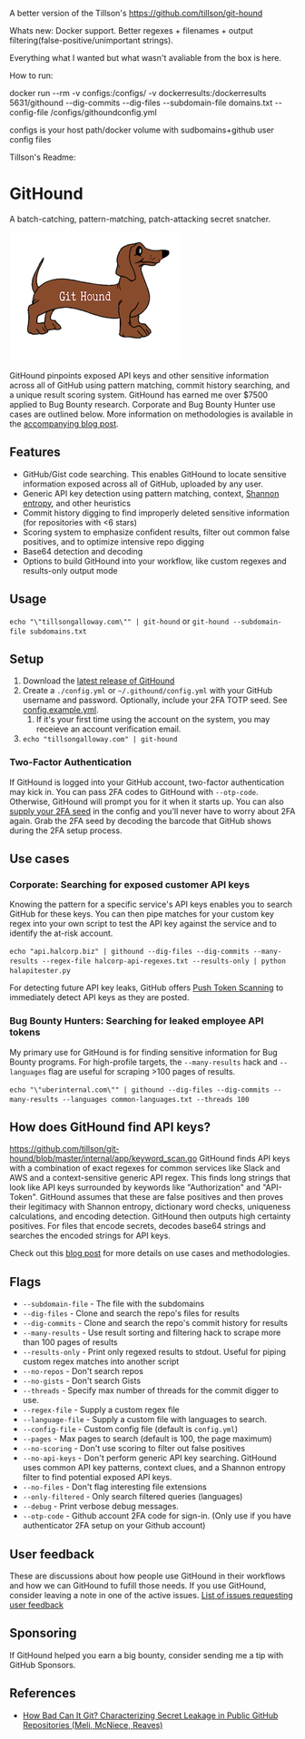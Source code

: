 A better version of the Tillson's https://github.com/tillson/git-hound

Whats new:
Docker support.
Better regexes + filenames + output filtering(false-positive/unimportant strings).

Everything what I wanted but what wasn't avaliable from the box is here.

How to run: 

docker run --rm -v configs:/configs/ -v dockerresults:/dockerresults 5631/githound --dig-commits --dig-files --subdomain-file domains.txt --config-file /configs/githoundconfig.yml

configs is your host path/docker volume with sudbomains+github user config files

Tillson's Readme:
# GitHound

A batch-catching, pattern-matching, patch-attacking secret snatcher.

![GitHound](assets/logo.png)

GitHound pinpoints exposed API keys and other sensitive information across all of GitHub using pattern matching, commit history searching, and a unique result scoring system. GitHound has earned me over $7500 applied to Bug Bounty research. Corporate and Bug Bounty Hunter use cases are outlined below.
More information on methodologies is available in the [accompanying blog post](https://tillsongalloway.com/finding-sensitive-information-on-github/).

## Features

* GitHub/Gist code searching. This enables GitHound to locate sensitive information exposed across all of GitHub, uploaded by any user.
* Generic API key detection using pattern matching, context, [Shannon entropy](<https://en.wikipedia.org/wiki/Entropy_(information_theory)>), and other heuristics
* Commit history digging to find improperly deleted sensitive information (for repositories with <6 stars)
* Scoring system to emphasize confident results, filter out common false positives, and to optimize intensive repo digging
* Base64 detection and decoding
* Options to build GitHound into your workflow, like custom regexes and results-only output mode

## Usage

`echo "\"tillsongalloway.com\"" | git-hound` or `git-hound --subdomain-file subdomains.txt`

## Setup

1. Download the [latest release of GitHound](https://github.com/tillson/git-hound/releases)
2. Create a `./config.yml` or `~/.githound/config.yml` with your GitHub username and password. Optionally, include your 2FA TOTP seed. See [config.example.yml](config.example.yml).
   1. If it's your first time using the account on the system, you may receieve an account verification email.
3. `echo "tillsongalloway.com" | git-hound`

### Two-Factor Authentication

If GitHound is logged into your GitHub account, two-factor authentication may kick in. You can pass 2FA codes to GitHound with `--otp-code`.
Otherwise, GitHound will prompt you for it when it starts up.
You can also [supply your 2FA seed](https://github.com/tillson/git-hound/pull/24) in the config and you'll never have to worry about 2FA again.
Grab the 2FA seed by decoding the barcode that GitHub shows during the 2FA setup process.

## Use cases

### Corporate: Searching for exposed customer API keys

Knowing the pattern for a specific service's API keys enables you to search GitHub for these keys. You can then pipe matches for your custom key regex into your own script to test the API key against the service and to identify the at-risk account.

`echo "api.halcorp.biz" | githound --dig-files --dig-commits --many-results --regex-file halcorp-api-regexes.txt --results-only | python halapitester.py`

For detecting future API key leaks, GitHub offers [Push Token Scanning](https://help.github.com/en/articles/about-token-scanning) to immediately detect API keys as they are posted.

### Bug Bounty Hunters: Searching for leaked employee API tokens

My primary use for GitHound is for finding sensitive information for Bug Bounty programs. For high-profile targets, the `--many-results`  hack and `--languages` flag are useful for scraping >100 pages of results.

`echo "\"uberinternal.com\"" | githound --dig-files --dig-commits --many-results --languages common-languages.txt --threads 100`

## How does GitHound find API keys?
https://github.com/tillson/git-hound/blob/master/internal/app/keyword_scan.go
GitHound finds API keys with a combination of exact regexes for common services like Slack and AWS and a context-sensitive generic API regex. This finds long strings that look like API keys surrounded by keywords like "Authorization" and "API-Token". GitHound assumes that these are false positives and then proves their legitimacy with Shannon entropy, dictionary word checks, uniqueness calculations, and encoding detection. GitHound then outputs high certainty positives.
For files that encode secrets, decodes base64 strings and searches the encoded strings for API keys.

Check out this [blog post](https://tillsongalloway.com/finding-sensitive-information-on-github/) for more details on use cases and methodologies.

## Flags

* `--subdomain-file` - The file with the subdomains
* `--dig-files` - Clone and search the repo's files for results
* `--dig-commits` - Clone and search the repo's commit history for results
* `--many-results` - Use result sorting and filtering hack to scrape more than 100 pages of results
* `--results-only` - Print only regexed results to stdout. Useful for piping custom regex matches into another script
* `--no-repos` - Don't search repos
* `--no-gists` - Don't search Gists
* `--threads` - Specify max number of threads for the commit digger to use.
* `--regex-file` - Supply a custom regex file
* `--language-file` - Supply a custom file with languages to search.
* `--config-file` - Custom config file (default is `config.yml`)
* `--pages` - Max pages to search (default is 100, the page maximum)
* `--no-scoring` - Don't use scoring to filter out false positives
* `--no-api-keys` - Don't perform generic API key searching. GitHound uses common API key patterns, context clues, and a Shannon entropy filter to find potential exposed API keys.
* `--no-files` - Don't flag interesting file extensions
* `--only-filtered` - Only search filtered queries (languages)
* `--debug` - Print verbose debug messages.
* `--otp-code` - Github account 2FA code for sign-in. (Only use if you have authenticator 2FA setup on your Github account)

## User feedback
These are discussions about how people use GitHound in their workflows and how we can GitHound to fufill those needs. If you use GitHound, consider leaving a note in one of the active issues.
[List of issues requesting user feedback](https://github.com/tillson/git-hound/issues?q=is%3Aissue+is%3Aopen+label%3A%22user+feedback+requested%22)


## Sponsoring
If GitHound helped you earn a big bounty, consider sending me a tip with GitHub Sponsors.

## References

* [How Bad Can It Git? Characterizing Secret Leakage in Public GitHub Repositories (Meli, McNiece, Reaves)](https://www.ndss-symposium.org/wp-content/uploads/2019/02/ndss2019_04B-3_Meli_paper.pdf)
